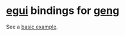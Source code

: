 # [egui](https://github.com/emilk/egui) bindings for [geng](https://github.com/kuviman/geng)

See a [basic example](examples/basic.rs).
